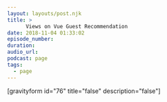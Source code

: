```yaml
---
layout: layouts/post.njk
title: >
      Views on Vue Guest Recommendation
date: 2018-11-04 01:33:02
episode_number: 
duration: 
audio_url: 
podcast: page
tags: 
  - page
---
```


[gravityform id="76" title="false" description="false"]



